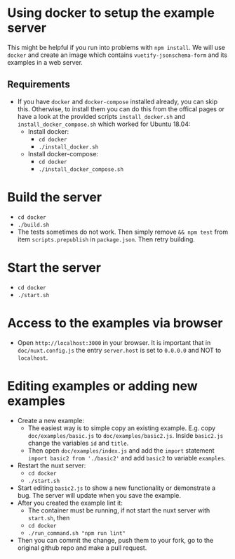 # Using docker to setup the example server
This might be helpful if you run into problems with `npm install`. We will use `docker` and create an image which contains `vuetify-jsonschema-form` and its examples in a web server.

## Requirements
- If you have `docker` and `docker-compose` installed already, you can skip this. Otherwise, to install them you can do this from the offical pages or have a look at the provided scripts `install_docker.sh` and `install_docker_compose.sh` which worked for Ubuntu 18.04:
  - Install docker:
    - `cd docker`
    - `./install_docker.sh`
  - Install docker-compose:
    - `cd docker`
    - `./install_docker_compose.sh`

# Build the server
- `cd docker`
- `./build.sh`
- The tests sometimes do not work. Then simply remove `&& npm test` from item `scripts.prepublish` in `package.json`. Then retry building.

# Start the server
- `cd docker`
- `./start.sh`

# Access to the examples via browser
- Open `http://localhost:3000` in your browser. It is important that in `doc/nuxt.config.js` the entry `server.host` is set to `0.0.0.0` and NOT to `localhost`.

# Editing examples or adding new examples
- Create a new example:
  - The easiest way is to simple copy an existing example. E.g. copy `doc/examples/basic.js` to `doc/examples/basic2.js`. Inside `basic2.js` change the variables `id` and `title`.
  - Then open `doc/examples/index.js` and add the `import` statement `import basic2 from './basic2'` and add `basic2` to variable `examples`.
- Restart the nuxt server:
  - `cd docker`
  - `./start.sh`
- Start editing `basic2.js` to show a new functionality or demonstrate a bug. The server will update when you save the example.
- After you created the example lint it:
  - The container must be running, if not start the nuxt server with `start.sh`, then
  - `cd docker`
  - `./run_command.sh "npm run lint"`
- Then you can commit the change, push them to your fork, go to the original github repo and make a pull request.

